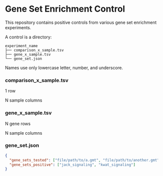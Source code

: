 # Gene Set Enrichment Control

This repository contains positive controls from various gene set enrichment experiments.

A control is a directory:

```
experiment_name
├── comparison_x_sample.tsv
├── gene_x_sample.tsv
└── gene_set.json
```

Names use only lowercase letter, number, and underscore.

### comparison_x_sample.tsv

1 row

N sample columns

### gene_x_sample.tsv

N gene rows

N sample columns

### gene_set.json

```json
{
  "gene_sets_tested": ["file/path/to/a.gmt", "file/path/to/another.gmt"],
  "gene_sets_positive": ["jack_signaling", "kwat_signaling"]
}
```
